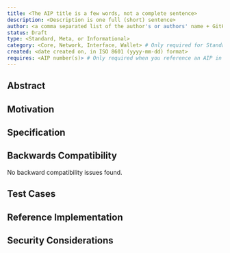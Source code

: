 ```yaml
---
title: <The AIP title is a few words, not a complete sentence>
description: <Description is one full (short) sentence>
author: <a comma separated list of the author's or authors' name + GitHub username (in parenthesis), or name and email (in angle brackets).  Example, FirstName LastName (@GitHubUsername), FirstName LastName <foo@bar.com>, FirstName (@GitHubUsername) and GitHubUsername (@GitHubUsername)>
status: Draft
type: <Standard, Meta, or Informational>
category: <Core, Network, Interface, Wallet> # Only required for Standards Track. Otherwise, remove this field.
created: <date created on, in ISO 8601 (yyyy-mm-dd) format>
requires: <AIP number(s)> # Only required when you reference an AIP in the `Specification` section. Otherwise, remove this field, example: 2,3 or 2.
---
```


<!--
  READ AIP-1 (https://aip.aerium.dev/AIPs/aip-1) BEFORE USING THIS TEMPLATE!

  This is the suggested template for new AIPs.
  After you have filled in the requisite fields, please delete these comments.
  The title should be 44 characters or less. It should not repeat the AIP number in title.

  TODO: Remove this comment before submitting
-->

## Abstract

<!--
  The Abstract is a multi-sentence (short paragraph) technical summary.
  This should be a very terse and human-readable version of the specification section.
  Someone should be able to read only the abstract to get the gist of what this specification does.

  TODO: Remove this comment before submitting
-->

## Motivation

<!--
  This section is optional.

  The motivation section should include a description of any nontrivial problems the AIP solves.
  It should not describe how the AIP solves those problems, unless it is not immediately obvious.
  It should not describe why the AIP should be made into a standard, unless it is not immediately obvious.

  With a few exceptions, external links are not allowed.
  If you feel that a particular resource would demonstrate a compelling case for your AIP,
  then save it as a printer-friendly PDF, put it in the assets folder, and link to that copy.

  TODO: Remove this comment before submitting
-->

## Specification

<!--
  The Specification section should describe the syntax and semantics of any new feature.
  The specification should be detailed enough to allow competing,
  interoperable implementations for any of the current Aerium platforms.

  TODO: Remove this comment before submitting
-->

## Backwards Compatibility

<!--

  This section is optional.

  All AIPs that introduce backwards incompatibilities must include a section describing these incompatibilities and their severity.
  The AIP must explain how the author proposes to deal with these incompatibilities.
  AIP submissions without a sufficient backwards compatibility treatise may be rejected outright.

  The current placeholder is acceptable for a draft.

  TODO: Remove this comment before submitting
-->

No backward compatibility issues found.

## Test Cases

<!--
  This section is optional.

  The Test Cases section should include expected input/output pairs, but may include a succinct set of executable tests.
  It should not include project build files.
  No new requirements may be be introduced here (meaning an implementation following only the Specification section should pass all tests here.)
  If the test suite is too large to reasonably be included inline, then consider adding it as one or more files in `../assets/aip-####/`.
  External links will not be allowed

  TODO: Remove this comment before submitting
-->

## Reference Implementation

<!--
  This section is optional.

  The Reference Implementation section should include a minimal implementation that assists in understanding or implementing this specification.
  It should not include project build files.
  The reference implementation is not a replacement for the Specification section, and the proposal should still be understandable without it.
  If the reference implementation is too large to reasonably be included inline, then consider adding it as one or more files in `../assets/aip-####/`. External links will not be allowed.

  TODO: Remove this comment before submitting
-->

## Security Considerations

<!--
  All AIPs must contain a section that discusses the security implications/considerations relevant to the proposed change.
  Include information that might be important for security discussions, surfaces risks and can be used throughout the life cycle of the proposal.
  For example, include security-relevant design decisions, concerns, important discussions, implementation-specific guidance and pitfalls, an outline of threats and risks and how they are being addressed.
  AIP submissions missing the "Security Considerations" section will be rejected.
  A AIP cannot proceed to status "Final" without a Security Considerations discussion deemed sufficient by the reviewers.

  The current placeholder is acceptable for a draft.

  TODO: Remove this comment before submitting
-->
